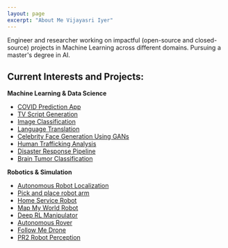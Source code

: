 ```yaml
---
layout: page
excerpt: "About Me Vijayasri Iyer"
---
```


Engineer and researcher working on impactful (open-source and closed-source) projects in Machine Learning across different domains. Pursuing a master's degree in AI. 

## Current Interests and Projects:

**Machine Learning & Data Science**

- [COVID Prediction App](https://github.com/vijpandaturtle/covid-voice)
- [TV Script Generation](https://github.com/vijpandaturtle/TV-script-generator)
- [Image Classification](https://github.com/vijpandaturtle/facial-expressions)
- [Language Translation](https://github.com/vijpandaturtle/deep-language-translate)
- [Celebrity Face Generation Using GANs](https://github.com/vijpandaturtle/face-generator-GAN)
- [Human Trafficking Analysis](https://github.com/vijpandaturtle/trafficking-analysis) 
- [Disaster Response Pipeline](https://github.com/vijpandaturtle/disaster-response-pipeline)
- [Brain Tumor Classification](https://github.com/vijpandaturtle/brain-tumor-classification)
 
**Robotics & Simulation** 

- [Autonomous Robot Localization](https://github.com/vijpandaturtle/where_am_i)
- [Pick and place robot arm](https://github.com/vijpandaturtle/robotic-arm-pick-and-place)
- [Home Service Robot](https://github.com/vijpandaturtle/home_service_bot)
- [Map My World Robot](https://github.com/vijpandaturtle/map_my_world)
- [Deep RL Manipulator](https://github.com/vijpandaturtle/deepRL-manipulator)
- [Autonomous Rover](https://github.com/vijpandaturtle/search-sample-return)
- [Follow Me Drone](https://github.com/vijpandaturtle/Follow-me-drone)
- [PR2 Robot Perception](https://github.com/vijpandaturtle/pr2-perception3d)

